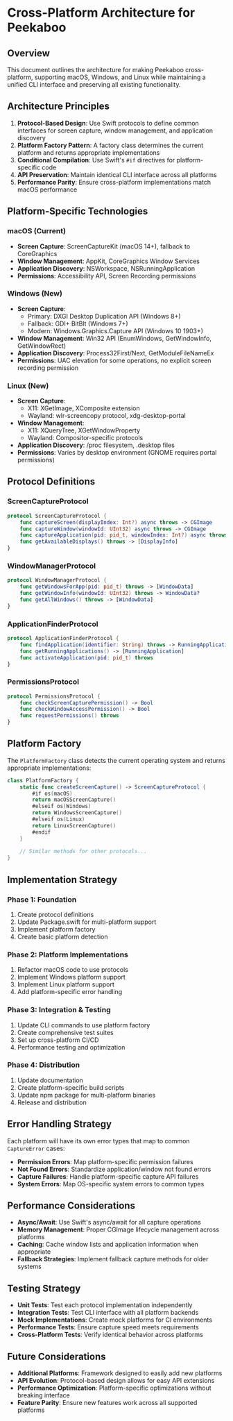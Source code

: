 # Cross-Platform Architecture for Peekaboo

## Overview

This document outlines the architecture for making Peekaboo cross-platform, supporting macOS, Windows, and Linux while maintaining a unified CLI interface and preserving all existing functionality.

## Architecture Principles

1. **Protocol-Based Design**: Use Swift protocols to define common interfaces for screen capture, window management, and application discovery
2. **Platform Factory Pattern**: A factory class determines the current platform and returns appropriate implementations
3. **Conditional Compilation**: Use Swift's `#if` directives for platform-specific code
4. **API Preservation**: Maintain identical CLI interface across all platforms
5. **Performance Parity**: Ensure cross-platform implementations match macOS performance

## Platform-Specific Technologies

### macOS (Current)
- **Screen Capture**: ScreenCaptureKit (macOS 14+), fallback to CoreGraphics
- **Window Management**: AppKit, CoreGraphics Window Services
- **Application Discovery**: NSWorkspace, NSRunningApplication
- **Permissions**: Accessibility API, Screen Recording permissions

### Windows (New)
- **Screen Capture**: 
  - Primary: DXGI Desktop Duplication API (Windows 8+)
  - Fallback: GDI+ BitBlt (Windows 7+)
  - Modern: Windows.Graphics.Capture API (Windows 10 1903+)
- **Window Management**: Win32 API (EnumWindows, GetWindowInfo, GetWindowRect)
- **Application Discovery**: Process32First/Next, GetModuleFileNameEx
- **Permissions**: UAC elevation for some operations, no explicit screen recording permission

### Linux (New)
- **Screen Capture**:
  - X11: XGetImage, XComposite extension
  - Wayland: wlr-screencopy protocol, xdg-desktop-portal
- **Window Management**: 
  - X11: XQueryTree, XGetWindowProperty
  - Wayland: Compositor-specific protocols
- **Application Discovery**: /proc filesystem, .desktop files
- **Permissions**: Varies by desktop environment (GNOME requires portal permissions)

## Protocol Definitions

### ScreenCaptureProtocol
```swift
protocol ScreenCaptureProtocol {
    func captureScreen(displayIndex: Int?) async throws -> CGImage
    func captureWindow(windowId: UInt32) async throws -> CGImage
    func captureApplication(pid: pid_t, windowIndex: Int?) async throws -> [CGImage]
    func getAvailableDisplays() throws -> [DisplayInfo]
}
```

### WindowManagerProtocol
```swift
protocol WindowManagerProtocol {
    func getWindowsForApp(pid: pid_t) throws -> [WindowData]
    func getWindowInfo(windowId: UInt32) throws -> WindowData?
    func getAllWindows() throws -> [WindowData]
}
```

### ApplicationFinderProtocol
```swift
protocol ApplicationFinderProtocol {
    func findApplication(identifier: String) throws -> RunningApplication
    func getRunningApplications() -> [RunningApplication]
    func activateApplication(pid: pid_t) throws
}
```

### PermissionsProtocol
```swift
protocol PermissionsProtocol {
    func checkScreenCapturePermission() -> Bool
    func checkWindowAccessPermission() -> Bool
    func requestPermissions() throws
}
```

## Platform Factory

The `PlatformFactory` class detects the current operating system and returns appropriate implementations:

```swift
class PlatformFactory {
    static func createScreenCapture() -> ScreenCaptureProtocol {
        #if os(macOS)
        return macOSScreenCapture()
        #elseif os(Windows)
        return WindowsScreenCapture()
        #elseif os(Linux)
        return LinuxScreenCapture()
        #endif
    }
    
    // Similar methods for other protocols...
}
```

## Implementation Strategy

### Phase 1: Foundation
1. Create protocol definitions
2. Update Package.swift for multi-platform support
3. Implement platform factory
4. Create basic platform detection

### Phase 2: Platform Implementations
1. Refactor macOS code to use protocols
2. Implement Windows platform support
3. Implement Linux platform support
4. Add platform-specific error handling

### Phase 3: Integration & Testing
1. Update CLI commands to use platform factory
2. Create comprehensive test suites
3. Set up cross-platform CI/CD
4. Performance testing and optimization

### Phase 4: Distribution
1. Update documentation
2. Create platform-specific build scripts
3. Update npm package for multi-platform binaries
4. Release and distribution

## Error Handling Strategy

Each platform will have its own error types that map to common `CaptureError` cases:

- **Permission Errors**: Map platform-specific permission failures
- **Not Found Errors**: Standardize application/window not found errors
- **Capture Failures**: Handle platform-specific capture API failures
- **System Errors**: Map OS-specific system errors to common types

## Performance Considerations

- **Async/Await**: Use Swift's async/await for all capture operations
- **Memory Management**: Proper CGImage lifecycle management across platforms
- **Caching**: Cache window lists and application information when appropriate
- **Fallback Strategies**: Implement fallback capture methods for older systems

## Testing Strategy

- **Unit Tests**: Test each protocol implementation independently
- **Integration Tests**: Test CLI interface with all platform backends
- **Mock Implementations**: Create mock platforms for CI environments
- **Performance Tests**: Ensure capture speed meets requirements
- **Cross-Platform Tests**: Verify identical behavior across platforms

## Future Considerations

- **Additional Platforms**: Framework designed to easily add new platforms
- **API Evolution**: Protocol-based design allows for easy API extensions
- **Performance Optimization**: Platform-specific optimizations without breaking interface
- **Feature Parity**: Ensure new features work across all supported platforms

